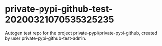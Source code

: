 # private-pypi-github-test-20200321070535325235
Autogen test repo for the project private-pypi/private-pypi-github, created by user private-pypi-github-test-admin.
